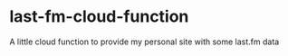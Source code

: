 # last-fm-cloud-function
A little cloud function to provide my personal site with some last.fm data
